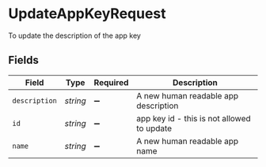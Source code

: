 # UpdateAppKeyRequest

To update the description of the app key


## Fields

| Field                                      | Type                                       | Required                                   | Description                                |
| ------------------------------------------ | ------------------------------------------ | ------------------------------------------ | ------------------------------------------ |
| `description`                              | *string*                                   | :heavy_minus_sign:                         | A new human readable app description       |
| `id`                                       | *string*                                   | :heavy_minus_sign:                         | app key id - this is not allowed to update |
| `name`                                     | *string*                                   | :heavy_minus_sign:                         | A new human readable app name              |